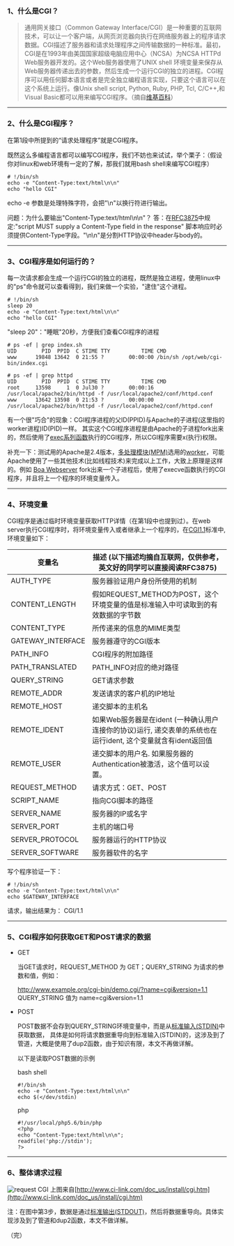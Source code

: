 ### 1、什么是CGI？

> 通用网关接口（Common Gateway Interface/CGI）是一种重要的互联网技术，可以让一个客户端，从网页浏览器向执行在网络服务器上的程序请求数据。CGI描述了服务器和请求处理程序之间传输数据的一种标准。最初，CGI是在1993年由美国国家超级电脑应用中心（NCSA）为NCSA HTTPd Web服务器开发的。这个Web服务器使用了UNIX shell 环境变量来保存从Web服务器传递出去的参数，然后生成一个运行CGI的独立的进程。CGI程序可以用任何脚本语言或者是完全独立编程语言实现，只要这个语言可以在这个系统上运行。像Unix shell script, Python, Ruby, PHP, Tcl, C/C++,和Visual Basic都可以用来编写CGI程序。（摘自[维基百科](https://zh.wikipedia.org/wiki/%E9%80%9A%E7%94%A8%E7%BD%91%E5%85%B3%E6%8E%A5%E5%8F%A3)）

---

### 2、什么是CGI程序？

在第1段中所提到的“请求处理程序”就是CGI程序。

既然这么多编程语言都可以编写CGI程序，我们不妨也来试试，举个栗子：（假设你对linux和web环境有一定的了解，那我们就用bash shell来编写CGI程序）

```
# !/bin/sh
echo -e "Content-Type:text/html\n\n"
echo "hello CGI"
```
echo -e 参数是处理特殊字符，会把"\n"以换行符进行输出。

问题：为什么要输出"Content-Type:text/html\n\n"？
答：在[RFC3875](https://tools.ietf.org/html/rfc3875)中规定:"script MUST supply a Content-Type field in the response" 脚本响应时必须提供Content-Type字段。"\n\n"是分割HTTP协议中header与body的。

---

### 3、CGI程序是如何运行的？

每一次请求都会生成一个运行CGI的独立的进程，既然是独立进程，使用linux中的"ps"命令就可以查看得到，我们来做一个实验，"逮住"这个进程。

```
# !/bin/sh
sleep 20
echo -e "Content-Type:text/html\n\n"
echo "hello CGI"
```
"sleep 20"："睡眠"20秒，方便我们查看CGI程序的进程

```
# ps -ef | grep index.sh
UID        PID  PPID  C STIME TTY          TIME CMD
www      19848 13642  0 21:55 ?        00:00:00 /bin/sh /opt/web/cgi-bin/index.cgi
```
```
# ps -ef | grep httpd
UID        PID  PPID  C STIME TTY          TIME CMD
root     13598     1  0 Jul30 ?        00:00:16 /usr/local/apache2/bin/httpd -f /usr/local/apache2/conf/httpd.conf
www      13642 13598  0 21:53 ?        00:00:00 /usr/local/apache2/bin/httpd -f /usr/local/apache2/conf/httpd.conf
```
有一个很"巧合"的现象：CGI程序进程的父ID(PPID)与Apache的子进程(这里指的worker进程)ID(PID)一样。
其实这个CGI程序进程是由Apache的子进程fork出来的，然后使用了[exec系列函数](https://en.wikipedia.org/wiki/Exec_(system_call))执行的CGI程序，所以CGI程序需要x(执行)权限。

补充一下：测试用的Apache是2.4版本，[多处理模块(MPM)](https://httpd.apache.org/docs/2.4/mpm.html)选用的[worker](https://httpd.apache.org/docs/2.4/mod/worker.html)，可能Apache使用了一些其他技术(比如线程技术)来完成以上工作，大致上原理是这样的。例如 [Boa Webserver](https://en.wikipedia.org/wiki/Boa_(web_server)) fork出来一个子进程后，使用了execve函数执行的CGI程序，并且将上一个程序的环境变量传入。

---

### 4、环境变量

CGI程序是通过临时环境变量获取HTTP详情（在第1段中也提到过）。在web server执行CGI程序时，将环境变量传入或者继承上一个程序的，在[CGI1.1](https://tools.ietf.org/html/rfc3875)标准中,环境变量如下：

| 变量名            | 描述 (以下描述均摘自互联网，仅供参考，英文好的同学可以直接阅读RFC3875)                                        |
| ----------------- | ------------------------------------------------------------------------------------------------------------- |
| AUTH_TYPE         | 服务器验证用户身份所使用的机制                                                                                |
| CONTENT_LENGTH    | 假如REQUEST_METHOD为POST，这个环境变量的值是标准输入中可读取到的有效数据的字节数                              |
| CONTENT_TYPE      | 所传递来的信息的MIME类型                                                                                      |
| GATEWAY_INTERFACE | 服务器遵守的CGI版本                                                                                           |
| PATH_INFO         | CGI程序的附加路径                                                                                             |
| PATH_TRANSLATED   | PATH_INFO对应的绝对路径                                                                                       |
| QUERY_STRING      | GET请求参数                                                                                                   |
| REMOTE_ADDR       | 发送请求的客户机的IP地址                                                                                      |
| REMOTE_HOST       | 递交脚本的主机名                                                                                              |
| REMOTE_IDENT      | 如果Web服务器是在ident (一种确认用户连接你的协议)运行, 递交表单的系统也在运行ident, 这个变量就含有ident返回值 |
| REMOTE_USER       | 递交脚本的用户名. 如果服务器的Authentication被激活，这个值可以设置。                                          |
| REQUEST_METHOD    | 请求方式：GET、POST                                                                                           |
| SCRIPT_NAME       | 指向CGI脚本的路径                                                                                             |
| SERVER_NAME       | 服务器的IP或名字                                                                                              |
| SERVER_PORT       | 主机的端口号                                                                                                  |
| SERVER_PROTOCOL   | 服务器运行的HTTP协议                                                                                          |
| SERVER_SOFTWARE   | 服务器软件的名字                                                                                              |


写个程序验证一下：
```
# !/bin/sh
echo -e "Content-Type:text/html\n\n"
echo $GATEWAY_INTERFACE
```
请求，输出结果为： CGI/1.1

---

### 5、CGI程序如何获取GET和POST请求的数据

* GET

    当GET请求时，REQUEST_METHOD 为 GET；QUERY_STRING 为请求的参数和值，例如：

    http://www.example.org/cgi-bin/demo.cgi/?name=cgi&version=1.1
    QUERY_STRING 值为 name=cgi&version=1.1

* POST

    POST数据不会存到QUERY_STRING环境变量中，而是从[标准输入(STDIN)](https://zh.wikipedia.org/wiki/%E6%A8%99%E6%BA%96%E4%B8%B2%E6%B5%81#.E6.A8.99.E6.BA.96.E8.BC.B8.E5.85.A5_.28stdin.29)中获取数据，
	具体是如何将请求数据重导向到标准输入(STDIN)的，这涉及到了管道，大概是使用了dup2函数，由于知识有限，本文不再做详解。
    
    以下是读取POST数据的示例
    
    bash shell
    ```
    #!/bin/sh
    echo -e "Content-Type:text/html\n\n"
    echo $(</dev/stdin)
    ```
    php
    ```
    #!/usr/local/php5.6/bin/php
    <?php
    echo "Content-Type:text/html\n\n";
    readfile('php://stdin');
    ?>
    ```

---

### 6、整体请求过程

![request CGI](http://www.ci-link.com/doc_us/install/cgi.jpg)
上图来自[http://www.ci-link.com/doc_us/install/cgi.htm](http://www.ci-link.com/doc_us/install/cgi.htm)

注：在图中第3步，数据是通过[标准输出(STDOUT)](https://zh.wikipedia.org/wiki/%E6%A8%99%E6%BA%96%E4%B8%B2%E6%B5%81#.E6.A8.99.E6.BA.96.E8.BC.B8.E5.87.BA_.28stdout.29)，然后将数据重导向。具体实现涉及到了管道和dup2函数，本文不做详解。

（完）